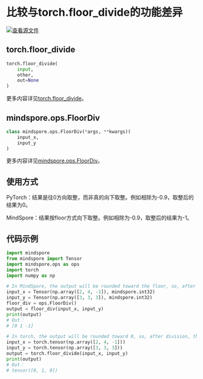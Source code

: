 ﻿# 比较与torch.floor_divide的功能差异

[![查看源文件](https://gitee.com/mindspore/docs/raw/r1.5/resource/_static/logo_source.png)](https://gitee.com/mindspore/docs/blob/r1.5/docs/mindspore/migration_guide/source_zh_cn/api_mapping/pytorch_diff/FloorDiv.md)

## torch.floor_divide

```python
torch.floor_divide(
    input,
    other,
    out=None
)
```

更多内容详见[torch.floor_divide](https://pytorch.org/docs/1.5.0/torch.html#torch.floor_divide)。

## mindspore.ops.FloorDiv

```python
class mindspore.ops.FloorDiv(*args, **kwargs)(
    input_x,
    input_y
)
```

更多内容详见[mindspore.ops.FloorDiv](https://mindspore.cn/docs/api/zh-CN/r1.5/api_python/ops/mindspore.ops.FloorDiv.html#mindspore.ops.FloorDiv)。

## 使用方式

PyTorch：结果是往0方向取整，而非真的向下取整。例如相除为-0.9，取整后的结果为0。

MindSpore：结果按floor方式向下取整。例如相除为-0.9，取整后的结果为-1。

## 代码示例

```python
import mindspore
from mindspore import Tensor
import mindspore.ops as ops
import torch
import numpy as np

# In MindSpore, the output will be rounded toward the floor, so, after division, the output -0.33 will be rounded to -1.
input_x = Tensor(np.array([2, 4, -1]), mindspore.int32)
input_y = Tensor(np.array([3, 3, 3]), mindspore.int32)
floor_div = ops.FloorDiv()
output = floor_div(input_x, input_y)
print(output)
# Out：
# [0 1 -1]

# In torch, the output will be rounded toward 0, so, after division, the output -0.33 will be rounded to 0.
input_x = torch.tensor(np.array([2, 4, -1]))
input_y = torch.tensor(np.array([3, 3, 3]))
output = torch.floor_divide(input_x, input_y)
print(output)
# Out：
# tensor([0, 1, 0])
```